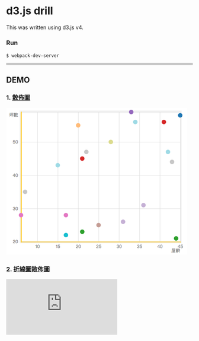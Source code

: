 # d3.js drill

This was written using d3.js v4.

### Run

```bash
$ webpack-dev-server
```
---
## DEMO

### 1. [散佈圖](https://javaok1987.github.io/d3-drill/scatterplot.html) ###

![Alt text](/img/scatterplot.png "散佈圖")

### 2. [折線圖散佈圖](http://example.net/) ###
![Alt text](https://javaok1987.github.io/d3-drill/linechart.html "折線圖")
